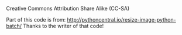 Creative Commons Attribution Share Alike (CC-SA)

Part of this code is from: http://pythoncentral.io/resize-image-python-batch/
Thanks to the writer of that code!

